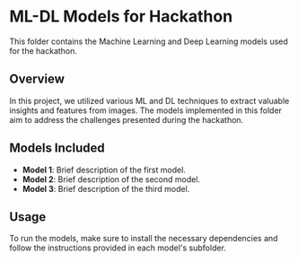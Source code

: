 # ML-DL Models for Hackathon

This folder contains the Machine Learning and Deep Learning models used for the hackathon.

## Overview

In this project, we utilized various ML and DL techniques to extract valuable insights and features from images. The models implemented in this folder aim to address the challenges presented during the hackathon.

## Models Included

- **Model 1**: Brief description of the first model.
- **Model 2**: Brief description of the second model.
- **Model 3**: Brief description of the third model.

## Usage

To run the models, make sure to install the necessary dependencies and follow the instructions provided in each model's subfolder.



